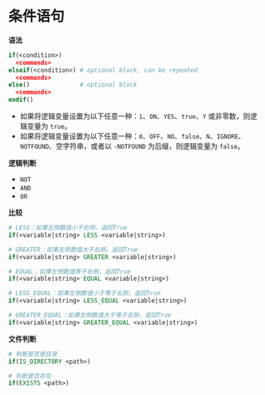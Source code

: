 # 条件语句

**语法**

```cmake
if(<condition>)
  <commands>
elseif(<condition>) # optional block, can be repeated
  <commands>
else()              # optional block
  <commands>
endif()
```

- 如果将逻辑变量设置为以下任意一种：`1`、`ON`、`YES`、`true`、`Y` 或非零数，则逻辑变量为 `true`。
- 如果将逻辑变量设置为以下任意一种：`0`、`OFF`、`NO`、`false`、`N`、`IGNORE`、`NOTFOUND`、空字符串，或者以 `-NOTFOUND` 为后缀，则逻辑变量为 `false`。

**逻辑判断**

- `NOT`
- `AND`
- `OR`

**比较**

```cmake
# LESS：如果左侧数值小于右侧，返回True
if(<variable|string> LESS <variable|string>)

# GREATER：如果左侧数值大于右侧，返回True
if(<variable|string> GREATER <variable|string>)

# EQUAL：如果左侧数值等于右侧，返回True
if(<variable|string> EQUAL <variable|string>)

# LESS_EQUAL：如果左侧数值小于等于右侧，返回True
if(<variable|string> LESS_EQUAL <variable|string>)

# GREATER_EQUAL：如果左侧数值大于等于右侧，返回True
if(<variable|string> GREATER_EQUAL <variable|string>)
```

**文件判断**

```cmake
# 判断是否是目录
if(IS_DIRECTORY <path>)

# 判断是否存在
if(EXISTS <path>)
```